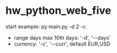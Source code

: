 # hw_python_web_five

<p>start example: py main.py -d 2 -c</p>

<ul>
<li>range days max 10th days: '-d', '--days' </li>
<li>currency: '-c', '--curr', default EUR,USD</li>
</ul>

